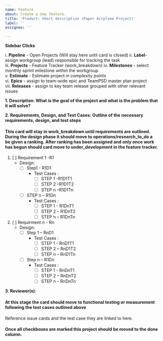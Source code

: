 ```yaml
---
name: Feature
about: Create a new feature.
title: 'Product: Short description (Paper Airplane Project)'
label: ''
assignee: ''

---
```


**Sidebar Clicks** 

i. **Pipeline** - Open Projects  (Will stay here until card is closed)
ii. **Label**- assign workgroup (lead) responsible for tracking the task  
iii. **Projects** - Feature Tracker (work_breakdown) 
iv. **Milestones** - select monthly sprint milestone within the workgroup   
v. **Estimate** - Estimate project in complexity points   
vi. **Epics** - assign to team-wide epic and TeamPSD master plan project  
vii. **Releases** - assign to key team release grouped with other relevant issues  


**1. Description: What is the goal of the project and what is the problem that it will solve?** 


 
**2. Requirements, Design, and Test Cases: Outline of the necessary requirements, design, and test steps**
#### This card will stay in work_breakdown until requirements are outlined. During the design phase it should move to operations/research_to_do a be given a ranking. After ranking has been assigned and only once work has begun should card move to under_development in the feature tracker.


1. [ ] Requirement 1 -R1
	- Design: 
		- [ ] Step1 - R1D1
			- Test Cases :
				- [ ] STEP 1 -R1D1T1 
				- [ ] STEP 2 –R1D1T2
				- [ ] STEP n –R1D1Tn
		- [ ] STEP n – R1Dn
			- Test Cases :
				- [ ] STEP 1 - R1DnT1
				- [ ] STEP 2 – R1DnT2
				- [ ] STEP n – R1DnTn
       
1. [ ] Requirment n - Rn
	- Design:
		- [ ] Step 1 – RnD1
			- Test Cases :
				- [ ] STEP 1 - RnD1T1
				- [ ] STEP 2 – RnD1T2
				- [ ] STEP n – RnD1Tn
		- [ ] Step n – R1Dn
			- Test Cases :
				- [ ] STEP 1 - RnDnT1
				- [ ] STEP 2 – RnDnT2
				- [ ] STEP n – RnDnTn

**3. Reviewer(s)**: 
#### At this stage the card should move to functional testing or measurement following the test cases outlined above
  Reference issue cards and the test case they are linked to here.
  
#### Once all checkboxes are marked this project should be moved to the done column.


